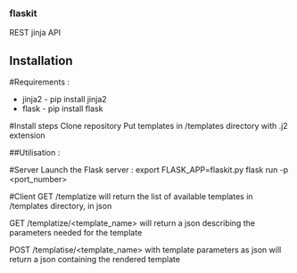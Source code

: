 ### flaskit

REST jinja API

## Installation 

#Requirements :
* jinja2 - pip install jinja2
* flask - pip install flask

#Install steps
Clone repository
Put templates in /templates directory with .j2 extension

##Utilisation :

#Server
Launch the Flask server :
export FLASK_APP=flaskit.py
flask run -p <port_number>

#Client
GET /templatize
will return the list of available templates in /templates directory, in json

GET /templatize/<template_name>
will return a json describing the parameters needed for the template

POST /templatise/<template_name>
with template parameters as json will return a json containing the rendered template
